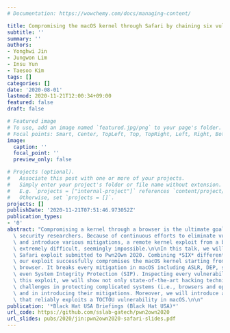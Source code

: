 ```yaml
---
# Documentation: https://wowchemy.com/docs/managing-content/

title: Compromising the macOS kernel through Safari by chaining six vulnerabilities
subtitle: ''
summary: ''
authors:
- Yonghwi Jin
- Jungwon Lim
- Insu Yun
- Taesoo Kim
tags: []
categories: []
date: '2020-08-01'
lastmod: 2020-11-21T12:00:34+09:00
featured: false
draft: false

# Featured image
# To use, add an image named `featured.jpg/png` to your page's folder.
# Focal points: Smart, Center, TopLeft, Top, TopRight, Left, Right, BottomLeft, Bottom, BottomRight.
image:
  caption: ''
  focal_point: ''
  preview_only: false

# Projects (optional).
#   Associate this post with one or more of your projects.
#   Simply enter your project's folder or file name without extension.
#   E.g. `projects = ["internal-project"]` references `content/project/deep-learning/index.md`.
#   Otherwise, set `projects = []`.
projects: []
publishDate: '2020-11-21T07:51:46.973052Z'
publication_types:
- '0'
abstract: "Compromising a kernel through a browser is the ultimate goal for offensive\
  \ security researchers. Because of continuous efforts to eliminate vulnerabilities\
  \ and introduce various mitigations, a remote kernel exploit from a browser becomes\
  \ extremely difficult, seemingly impossible.\n\nIn this talk, we will share our\
  \ Safari exploit submitted to Pwn2Own 2020. Combining *SIX* different vulnerabilities,\
  \ our exploit successfully compromises the macOS kernel starting from the Safari\
  \ browser. It breaks every mitigation in macOS including ASLR, DEP, sandbox, and\
  \ even System Integrity Protection (SIP). Inspecting every vulnerability used in\
  \ this exploit, we will show not only state-of-the-art hacking techniques but also\
  \ challenges in protecting complicated systems (i.e., browsers and operating systems)\
  \ and in introducing their mitigations. Moreover, we will introduce a new technique\
  \ that reliably exploits a TOCTOU vulnerability in macOS.\n\n"
publication: '*Black Hat USA Briefings (Black Hat USA)*'
url_code: https://github.com/sslab-gatech/pwn2own2020
url_slides: pubs/2020/jin:pwn2own2020-safari-slides.pdf
---
```

